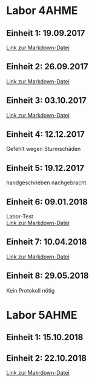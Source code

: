 # Labor  4AHME

## Einheit 1: 19.09.2017
[Link zur Markdown-Datei](https://github.com/HTLMechatronics/m14-la1-sx/blob/tutram12/tutram12_kw38.md)

## Einheit 2: 26.09.2017
[Link zur Markdown-Datei](https://github.com/HTLMechatronics/m14-la1-sx/blob/tutram12/tutram12_kw39.md)

## Einheit 3: 03.10.2017
[Link zur Markdown-Datei](https://github.com/HTLMechatronics/m14-la1-sx/blob/tutram12/tutram12_kw40.md)

## Einheit 4: 12.12.2017
Gefehlt wegen Sturmschäden

## Einheit 5: 19.12.2017
handgeschrieben nachgebracht

## Einheit 6: 09.01.2018
Labor-Test  
[Link zur Markdown-Datei](https://github.com/HTLMechatronics/m14-la1-sx/blob/tutram12/tutram12_kw02_2018.md)  

## Einheit 7: 10.04.2018
[Link zur Markdown-Datei](https://github.com/HTLMechatronics/m14-la1-sx/blob/tutram12/tutram12_kw15_2018.md)  

## Einheit 8: 29.05.2018
Kein Protokoll nötig

# Labor  5AHME

## Einheit 1: 15.10.2018

## Einheit 2: 22.10.2018
[Link zur Makrdown-Datei](https://github.com/HTLMechatronics/m14-la1-sx/blob/tutram12/tutram12/5AHME/tutram12_2018_kw44.md)
